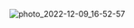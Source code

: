 ![photo_2022-12-09_16-52-57](https://user-images.githubusercontent.com/115140949/206729398-c3bbfa13-483e-499f-97e4-3ed483fc1b03.jpg)
